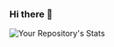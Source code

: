 ### Hi there 👋
![Your Repository's Stats](https://github-readme-stats.vercel.app/api?username=yashkr90&show_icons=true)

